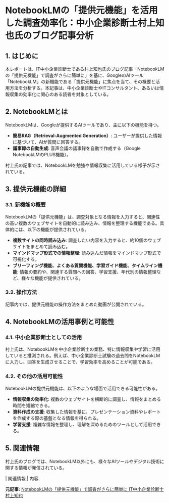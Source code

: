 # NotebookLMの「提供元機能」を活用した調査効率化：中小企業診断士村上知也氏のブログ記事分析

## 1. はじめに

本レポートは、IT中小企業診断士である村上知也氏のブログ記事「NotebookLMの「提供元機能」で調査がさらに簡単に」を基に、GoogleのAIツール「NotebookLM」の新機能である「提供元機能」に焦点を当て、その概要と活用方法を分析する。本記事は、中小企業診断士やITコンサルタント、あるいは情報収集の効率化に関心のある読者を対象としている。

## 2. NotebookLMとは

NotebookLMは、Googleが提供するAIツールであり、主に以下の機能を持つ。

* **簡易RAG（Retrieval-Augmented Generation）**: ユーザーが提供した情報に基づいて、AIが質問に回答する。
* **議事録の自動生成**: 音声会議の議事録を自動で作成する（Google NotebookLMのPLUS機能）。

村上氏の記事では、NotebookLMを勉強や情報収集に活用している様子が示されている。

## 3. 提供元機能の詳細

### 3.1. 新機能の概要

NotebookLMの「提供元機能」は、調査対象となる情報を入力すると、関連性の高い複数のウェブサイトを自動的に読み込み、情報を整理する機能である。具体的には、以下の機能が提供されている。

* **複数サイトの同時読み込み**: 調査したい内容を入力すると、約10個のウェブサイトをまとめて読み込む。
* **マインドマップ形式での情報整理**: 読み込んだ情報をマインドマップ形式で可視化する。
* **ブリーフィング機能、よくある質問機能、学習ガイド機能、タイムライン機能**: 情報の要約や、関連する質問への回答、学習支援、年代別の情報整理など、様々な機能が提供されている。

### 3.2. 操作方法

記事内では、提供元機能の操作方法をまとめた動画が公開されている。

## 4. NotebookLMの活用事例と可能性

### 4.1. 中小企業診断士としての活用

村上氏は、NotebookLMを中小企業診断士の業務、特に情報収集や学習に活用していると推測される。例えば、中小企業診断士試験の過去問をNotebookLMに入力し、回答を生成させることで、学習効率を高めることが可能である。

### 4.2. その他の活用可能性

NotebookLMの提供元機能は、以下のような場面で活用できる可能性がある。

* **情報収集の効率化**: 複数のウェブサイトを横断的に調査し、情報をまとめる時間を短縮できる。
* **資料作成の支援**: 収集した情報を基に、プレゼンテーション資料やレポートを作成する際の基盤となる情報を得られる。
* **学習支援**: 複雑な情報を整理し、理解を深めるためのツールとして活用できる。

## 5. 関連情報

村上氏のブログでは、NotebookLM以外にも、様々なAIツールやデジタル技術に関する情報が発信されている。

| 関連情報 | 内容 

**元記事:** [NotebookLMの「提供元機能」で調査がさらに簡単に IT中小企業診断士村上知也](https://london3.jp/2025/04/notebooklm-teikyoumoto/)